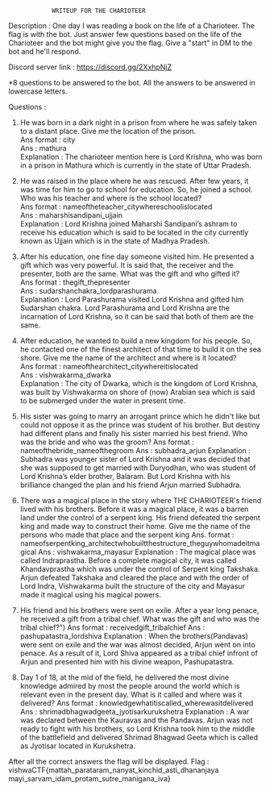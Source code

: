 			    WRITEUP FOR THE CHARIOTEER 

Description : One day I was reading a book on the life of a Charioteer. 
The flag is with the bot. 
Just answer few questions based on the life of the Charioteer and the bot might give you the flag.
Give a "start" in DM to the bot and he'll respond.

Discord server link : https://discord.gg/2XxhpNjZ

*8 questions to be answered to the bot. All the answers to be answered in lowercase letters.

Questions : 
1) He was born in a dark night in a prison from where he was safely taken to a distant place. Give me the location of the prison.  
Ans format : city  
Ans : mathura  
Explanation : The charioteer mention here is Lord Krishna, who was born in a prison in Mathura which is currently in the state of Uttar Pradesh.

2) He was raised in the place where he was rescued. After few years, it was time for him to go to school for education. So, he joined a school. Who was his teacher and where is the school located?  
Ans format : nameoftheteacher_citywhereschoolislocated  
Ans : maharshisandipani_ujjain  
Explanation : Lord Krishna joined Maharshi Sandipani’s ashram to receive his education which is said to be located in the city currently known as Ujjain which is in the state of Madhya Pradesh.  

3) After his education, one fine day someone visited him. He presented a gift which was very powerful. It is said that, the receiver and the presenter, both are the same. What was the gift and who gifted it?  
Ans format : thegift_thepresenter  
Ans : sudarshanchakra_lordparashurama  
Explanation : Lord Parashurama visited Lord Krishna and gifted him Sudarshan chakra. Lord Parashurama and Lord Krishna are the incarnation of Lord Krishna, so it can be said that both of them are the same.  

4) After education, he wanted to build a new kingdom for his people. So, he contacted one of the finest architect of that time to build it on the sea shore. Give me the name of the architect and where is it located?  
Ans format : nameofthearchitect_citywhereitislocated  
Ans : vishwakarma_dwarka  
Explanation : The city of Dwarka, which is the kingdom of Lord Krishna, was built by Vishwakarma on shore of (now) Arabian sea which is said to be  submerged under the water in present time.  

5) His sister was going to marry an arrogant prince which he didn't like but could not oppose it as the prince was student of his brother. But destiny had different plans and finally his sister married his best friend. Who was the bride and who was the groom?
Ans format : nameofthebride_nameofthegroom
Ans : subhadra_arjun
Explanation : Subhadra was younger sister of Lord Krishna and it was decided that she was supposed to get married with Duryodhan, who was student of Lord Krishna’s elder brother, Balaram. But Lord Krishna with his brilliance changed the plan and his friend Arjun married Subhadra.


6) There was a magical place in the story where THE CHARIOTEER's friend lived with his brothers. Before it was a magical place, it was a barren land under the control of a serpent king. His friend defeated the serpent king and made way to construct their home. Give me the name of the persons who made that place and the serpent king
Ans. format : nameofserpentking_architectwhobuiltthestructure_theguywhomadeitmagical
Ans : vishwakarma_mayasur
Explanation : The magical place was called Indraprastha. Before a complete magical city, it was called Khandavprastha which was under the control of Serpent king Takshaka. Arjun defeated Takshaka and cleared the place and with the order of Lord Indra, Vishwakarma built the structure of the city and Mayasur made it magical using his magical powers.


7) His friend and his brothers were sent on exile. After a year long penace, he received a gift from a tribal chief. What was the gift and who was the tribal chief?") 
Ans format : receivedgift_tribalchief
Ans : pashupatastra_lordshiva
Explanation : When the brothers(Pandavas) were sent on exile and the war was almost decided, Arjun went on into penace. As a result of it, Lord Shiva appeared as a tribal chief infront of Arjun and presented him with his divine weapon, Pashupatastra.

8) Day 1 of 18, at the mid of the field, he delivered the most divine knowledge admired by most the people around the world which is relevant even in the present day. What is it called and where was it delivered? 
Ans format : knowledgewhatitiscalled_wherewasitdelivered
Ans : shrimadbhagwadgeeta_jyotisarkurukshetra
Explanation : A war was declared between the Kauravas and the Pandavas. Arjun was not ready to fight with his brothers, so Lord Krishna took him to the middle of the battlefield and delivered Shrimad Bhagwad Geeta which is called as Jyotisar located in Kurukshetra.

After all the correct answers the flag will be displayed.
Flag : vishwaCTF{mattah_parataram_nanyat_kinchid_asti_dhananjaya mayi_sarvam_idam_protam_sutre_manigana_iva}
